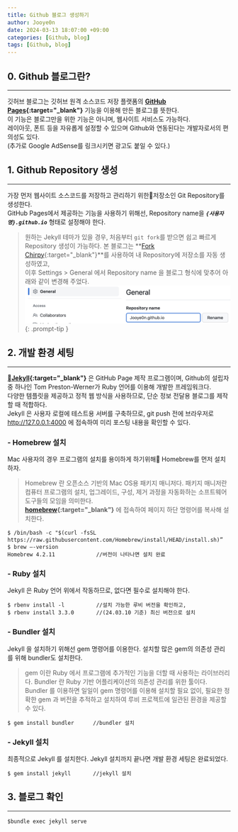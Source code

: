 ```yaml
---
title: Github 블로그 생성하기
author: Jooye0n
date: 2024-03-13 18:07:00 +09:00
categories: [Github, blog]
tags: [Github, blog]
---
```


## 0. Github 블로그란?
---
깃허브 블로그는 깃허브 원격 소스코드 저장 플랫폼의 **[GitHub Pages](https://pages.github.com/){:target="_blank"}** 기능을 이용해 만든 블로그를 뜻한다.   
이 기능은 블로그만을 위한 기능은 아니며, 웹사이트 서비스도 가능하다.  
레이아웃, 폰트 등을 자유롭게 설정할 수 있으며 Github와 연동된다는 개발자로서의 편의성도 있다.  
(추가로 Google AdSense를 링크시키면 광고도 붙일 수 있다.)


## 1. Github Repository 생성
---
가장 먼저 웹사이트 소스코드를 저장하고 관리하기 위한저장소인 Git Repository를 생성한다.  
GitHub Pages에서 제공하는 기능을 사용하기 위해선, Repository name을 ***`{사용자명}.github.io`*** 형태로 설정해야 한다.   
> 원하는 Jekyll 테마가 있을 경우, 처음부터 `git fork`를 받으면 쉽고 빠르게 Repository 생성이 가능하다.
본 블로그는 **[Fork Chirpy](https://github.com/cotes2020/jekyll-theme-chirpy/fork){:target="_blank"}**를 사용하여 내 Repository에 저장소를 자동 생성하였고,   
이후 Settings > General 에서 Repository name 을 블로그 형식에 맞추어 아래와 같이 변경해 주었다.
![](/assets/img/2024-03-13-Github-블로그-생성하기/rep-name.png)
{: .prompt-tip }




## 2. 개발 환경 세팅
---
**[Jekyll](https://jekyllrb-ko.github.io/){:target="_blank"}** 은 GitHub Page 제작 프로그램이며, Github의 설립자 중 하나인 Tom Preston-Werner가 Ruby 언어를 이용해 개발한 프레임워크다.   
다양한 템플릿을 제공하고 정적 웹 방식을 사용하므로, 단순 정보 전달용 블로그를 제작할 때 적합하다.   
Jekyll 은 사용자 로컬에 테스트용 서버를 구축하므로, git push 전에 브라우저로 <http://127.0.0.1:4000> 에 접속하여 미리 포스팅 내용을 확인할 수 있다.  

### - Homebrew 설치
Mac 사용자의 경우 프로그램의 설치를 용이하게 하기위해 Homebrew를 먼저 설치하자.   
> Homebrew 란 오픈소스 기반의 Mac OS용 패키지 매니저다. 패키지 매니저란 컴퓨터 프로그램의 설치, 업그레이드, 구성, 제거 과정을 자동화하는 소프트웨어 도구들의 모임을 의미한다.   
**[homebrew](https://brew.sh/){:target="_blank"}** 에 접속하여 페이지 하단 명령어를 복사해 설치한다.    
```shell
$ /bin/bash -c "$(curl -fsSL https://raw.githubusercontent.com/Homebrew/install/HEAD/install.sh)”
$ brew —-version   
Homebrew 4.2.11             //버전이 나타나면 설치 완료   
```

### - Ruby 설치
Jekyll 은 Ruby 언어 위에서 작동하므로, 없다면 필수로 설치해야 한다.
```shell
$ rbenv install -l          //설치 가능한 루비 버전을 확인하고,
$ rbenv install 3.3.0       //(24.03.10 기준) 최신 버전으로 설치
```

### - Bundler 설치
Jekyll 을 설치하기 위해선 gem 명령어를 이용한다. 설치할 많은 gem의 의존성 관리를 위해 bundler도 설치한다.
> gem 이란 Ruby 에서 프로그램에 추가적인 기능을 더할 때 사용하는 라이브러리다.
> Bundler 란 Ruby 기반 어플리케이션의 의존성 관리를 위한 툴이다. Bundler 를 이용하면 일일이 gem 명령어를 이용해 설치할 필요 없이, 필요한 정확한 gem 과 버전을 추적하고 설치하여 루비 프로젝트에 일관된 환경을 제공할 수 있다.   
```shell
$ gem install bundler      //bundler 설치
```

### - Jekyll 설치
최종적으로 Jekyll 를 설치한다. Jekyll 설치까지 끝나면 개발 환경 세팅은 완료되었다.
```shell
$ gem install jekyll       //jekyll 설치
```


## 3. 블로그 확인
---

```shell
$bundle exec jekyll serve
```


